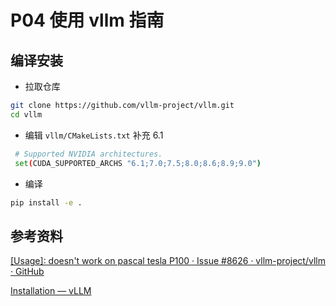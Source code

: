 # P04 使用 vllm 指南

## 编译安装

- 拉取仓库

```bash
git clone https://github.com/vllm-project/vllm.git
cd vllm
```

- 编辑 `vllm/CMakeLists.txt` 补充 6.1

```bash
 # Supported NVIDIA architectures. 
 set(CUDA_SUPPORTED_ARCHS "6.1;7.0;7.5;8.0;8.6;8.9;9.0") 
```

- 编译

```bash
pip install -e .
```

## 参考资料

[[Usage]: doesn&#39;t work on pascal tesla P100 · Issue #8626 · vllm-project/vllm · GitHub](https://github.com/vllm-project/vllm/issues/8626)

[Installation &#8212; vLLM](https://docs.vllm.ai/en/latest/getting_started/installation.html#build-from-source)
